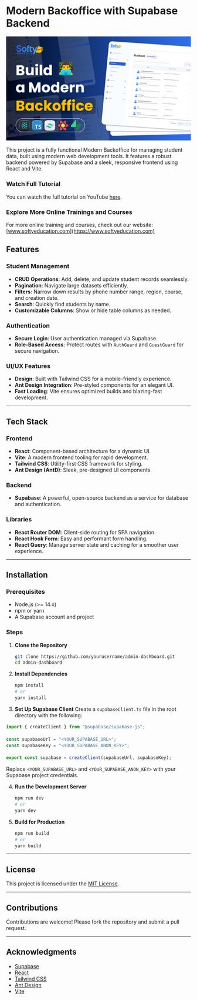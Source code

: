 # Modern Backoffice with Supabase Backend

![My Image](public/thumbnail.png)

This project is a fully functional Modern Backoffice for managing student data, built using modern web development tools. It features a robust backend powered by Supabase and a sleek, responsive frontend using React and Vite.

### Watch Full Tutorial
You can watch the full tutorial on YouTube [here](https://youtu.be/KnXI9Zjqzcg).

### Explore More Online Trainings and Courses
For more online training and courses, check out our website: [www.softyeducation.com](https://www.softyeducation.com)


## Features

### Student Management

- **CRUD Operations**: Add, delete, and update student records seamlessly.
- **Pagination**: Navigate large datasets efficiently.
- **Filters**: Narrow down results by phone number range, region, course, and creation date.
- **Search**: Quickly find students by name.
- **Customizable Columns**: Show or hide table columns as needed.

### Authentication

- **Secure Login**: User authentication managed via Supabase.
- **Role-Based Access**: Protect routes with `AuthGuard` and `GuestGuard` for secure navigation.

### UI/UX Features

- **Design**: Built with Tailwind CSS for a mobile-friendly experience.
- **Ant Design Integration**: Pre-styled components for an elegant UI.
- **Fast Loading**: Vite ensures optimized builds and blazing-fast development.

---

## Tech Stack

### Frontend

- **React**: Component-based architecture for a dynamic UI.
- **Vite**: A modern frontend tooling for rapid development.
- **Tailwind CSS**: Utility-first CSS framework for styling.
- **Ant Design (AntD)**: Sleek, pre-designed UI components.

### Backend

- **Supabase**: A powerful, open-source backend as a service for database and authentication.

### Libraries

- **React Router DOM**: Client-side routing for SPA navigation.
- **React Hook Form**: Easy and performant form handling.
- **React Query**: Manage server state and caching for a smoother user experience.

---

## Installation

### Prerequisites

- Node.js (>= 14.x)
- npm or yarn
- A Supabase account and project

### Steps

1. **Clone the Repository**

   ```bash
   git clone https://github.com/yourusername/admin-dashboard.git
   cd admin-dashboard
   ```

2. **Install Dependencies**

   ```bash
   npm install
   # or
   yarn install
   ```

3. **Set Up Supabase Client**
   Create a `supabaseClient.ts` file in the root directory with the following:

```typescript
import { createClient } from "@supabase/supabase-js";

const supabaseUrl = "<YOUR_SUPABASE_URL>";
const supabaseKey = "<YOUR_SUPABASE_ANON_KEY>";

export const supabase = createClient(supabaseUrl, supabaseKey);
```

Replace `<YOUR_SUPABASE_URL>` and `<YOUR_SUPABASE_ANON_KEY>` with your Supabase project credentials.

4. **Run the Development Server**

   ```bash
   npm run dev
   # or
   yarn dev
   ```

5. **Build for Production**
   ```bash
   npm run build
   # or
   yarn build
   ```

---

## License

This project is licensed under the [MIT License](LICENSE).

---

## Contributions

Contributions are welcome! Please fork the repository and submit a pull request.

---

## Acknowledgments

- [Supabase](https://supabase.com/)
- [React](https://reactjs.org/)
- [Tailwind CSS](https://tailwindcss.com/)
- [Ant Design](https://ant.design/)
- [Vite](https://vitejs.dev/)
